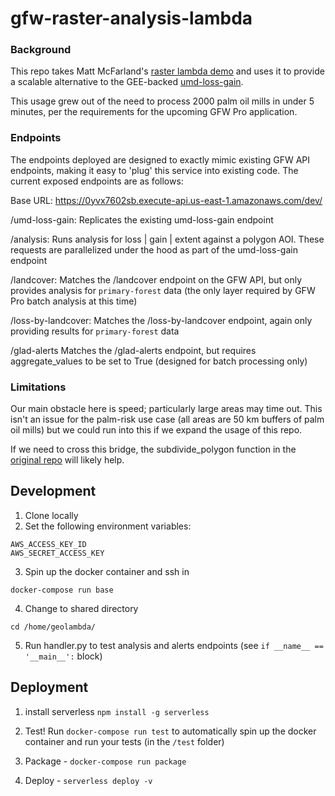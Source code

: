 # gfw-raster-analysis-lambda

### Background

This repo takes Matt McFarland's [raster lambda demo](https://github.com/mmcfarland/foss4g-lambda-demo) and uses it to provide a scalable alternative to the GEE-backed [umd-loss-gain](https://github.com/wri/gfw-umd-loss-gain-lambda).

This usage grew out of the need to process 2000 palm oil mills in under 5 minutes, per the requirements for the upcoming GFW Pro application. 

### Endpoints

The endpoints deployed are designed to exactly mimic existing GFW API endpoints, making it easy to 'plug' this service into existing code. The current exposed endpoints are as follows:

Base URL:
https://0yvx7602sb.execute-api.us-east-1.amazonaws.com/dev/

/umd-loss-gain:
Replicates the existing umd-loss-gain endpoint

/analysis:
Runs analysis for loss | gain | extent against a polygon AOI. These requests are parallelized under the hood as part of the umd-loss-gain endpoint

/landcover:
Matches the /landcover endpoint on the GFW API, but only provides analysis for `primary-forest` data (the only layer required by GFW Pro batch analysis at this time)

/loss-by-landcover:
Matches the /loss-by-landcover endpoint, again only providing results for `primary-forest` data

/glad-alerts
Matches the /glad-alerts endpoint, but requires aggregate_values to be set to True (designed for batch processing only)

### Limitations

Our main obstacle here is speed; particularly large areas may time out. This isn't an issue for the palm-risk use case (all areas are 50 km buffers of palm oil mills) but we could run into this if we expand the usage of this repo.

If we need to cross this bridge, the subdivide_polygon function in the [original repo](https://github.com/mmcfarland/foss4g-lambda-demo/blob/master/handler.py#L63) will likely help.


## Development
1. Clone locally
2. Set the following environment variables:
```
AWS_ACCESS_KEY_ID
AWS_SECRET_ACCESS_KEY
```
3. Spin up the docker container and ssh in
```
docker-compose run base
```

4. Change to shared directory
```
cd /home/geolambda/
```

5. Run handler.py to test analysis and alerts endpoints (see `if __name__ == '__main__':` block)


## Deployment
1. install serverless `npm install -g serverless`

2. Test! Run `docker-compose run test` to automatically spin up the docker container and run your tests (in the `/test` folder)

3. Package - `docker-compose run package`

4. Deploy - `serverless deploy -v`
